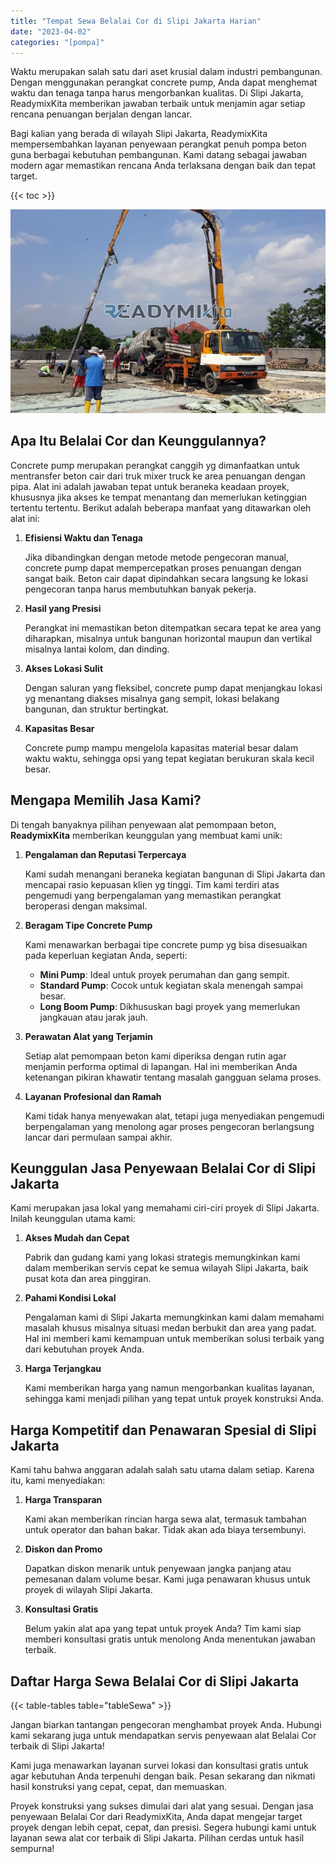 ```yaml
---
title: "Tempat Sewa Belalai Cor di Slipi Jakarta Harian"
date: "2023-04-02"
categories: "[pompa]"
---
```


Waktu merupakan salah satu dari aset krusial dalam industri pembangunan. Dengan menggunakan perangkat concrete pump, Anda dapat menghemat waktu dan tenaga tanpa harus mengorbankan kualitas. Di Slipi Jakarta, ReadymixKita memberikan jawaban terbaik untuk menjamin agar setiap rencana penuangan berjalan dengan lancar.

Bagi kalian yang berada di wilayah Slipi Jakarta, ReadymixKita mempersembahkan layanan penyewaan perangkat penuh pompa beton guna berbagai kebutuhan pembangunan. Kami datang sebagai jawaban modern agar memastikan rencana Anda terlaksana dengan baik dan tepat target.

{{< toc >}}

![Tempat Sewa Belalai Cor di Slipi Jakarta Harian](/images/pompa/sewa-pompa-10.jpg)

## Apa Itu Belalai Cor dan Keunggulannya?

Concrete pump merupakan perangkat canggih yg dimanfaatkan untuk mentransfer beton cair dari truk mixer truck ke area penuangan dengan pipa. Alat ini adalah jawaban tepat untuk beraneka keadaan proyek, khususnya jika akses ke tempat menantang dan memerlukan ketinggian tertentu tertentu. Berikut adalah beberapa manfaat yang ditawarkan oleh alat ini:

1. **Efisiensi Waktu dan Tenaga**

   Jika dibandingkan dengan metode metode pengecoran manual, concrete pump dapat mempercepatkan proses penuangan dengan sangat baik. Beton cair dapat dipindahkan secara langsung ke lokasi pengecoran tanpa harus membutuhkan banyak pekerja.

2. **Hasil yang Presisi**

   Perangkat ini memastikan beton ditempatkan secara tepat ke area yang diharapkan, misalnya untuk bangunan horizontal maupun dan vertikal misalnya lantai kolom, dan dinding.

3. **Akses Lokasi Sulit**

   Dengan saluran yang fleksibel, concrete pump dapat menjangkau lokasi yg menantang diakses misalnya gang sempit, lokasi belakang bangunan, dan struktur bertingkat.

4. **Kapasitas Besar**

   Concrete pump mampu mengelola kapasitas material besar dalam waktu waktu, sehingga opsi yang tepat kegiatan berukuran skala kecil besar.

## Mengapa Memilih Jasa Kami?

Di tengah banyaknya pilihan penyewaan alat pemompaan beton, **ReadymixKita** memberikan keunggulan yang membuat kami unik:

1. **Pengalaman dan Reputasi Terpercaya**

   Kami sudah menangani beraneka kegiatan bangunan di Slipi Jakarta dan mencapai rasio kepuasan klien yg tinggi. Tim kami terdiri atas pengemudi yang berpengalaman yang memastikan perangkat beroperasi dengan maksimal.

2. **Beragam Tipe Concrete Pump**

   Kami menawarkan berbagai tipe concrete pump yg bisa disesuaikan pada keperluan kegiatan Anda, seperti:
   - **Mini Pump**: Ideal untuk proyek perumahan dan gang sempit.
   - **Standard Pump**: Cocok untuk kegiatan skala menengah sampai besar.
   - **Long Boom Pump**: Dikhususkan bagi proyek yang memerlukan jangkauan atau jarak jauh.

3. **Perawatan Alat yang Terjamin**

   Setiap alat pemompaan beton kami diperiksa dengan rutin agar menjamin performa optimal di lapangan. Hal ini memberikan Anda ketenangan pikiran khawatir tentang masalah gangguan selama proses.

4. **Layanan Profesional dan Ramah**

   Kami tidak hanya menyewakan alat, tetapi juga menyediakan pengemudi berpengalaman yang menolong agar proses pengecoran berlangsung lancar dari permulaan sampai akhir.

## Keunggulan Jasa Penyewaan Belalai Cor di Slipi Jakarta

Kami merupakan jasa lokal yang memahami ciri-ciri proyek di Slipi Jakarta. Inilah keunggulan utama kami:

1. **Akses Mudah dan Cepat**

   Pabrik dan gudang kami yang lokasi strategis memungkinkan kami dalam memberikan servis cepat ke semua wilayah Slipi Jakarta, baik pusat kota dan area pinggiran.

2. **Pahami Kondisi Lokal**

   Pengalaman kami di Slipi Jakarta memungkinkan kami dalam memahami masalah khusus misalnya situasi medan berbukit dan area yang padat. Hal ini memberi kami kemampuan untuk memberikan solusi terbaik yang dari kebutuhan proyek Anda.

3. **Harga Terjangkau**

   Kami memberikan harga yang namun mengorbankan kualitas layanan, sehingga kami menjadi pilihan yang tepat untuk proyek konstruksi Anda.

## Harga Kompetitif dan Penawaran Spesial di Slipi Jakarta

Kami tahu bahwa anggaran adalah salah satu utama dalam setiap. Karena itu, kami menyediakan:

1. **Harga Transparan**

   Kami akan memberikan rincian harga sewa alat, termasuk tambahan untuk operator dan bahan bakar. Tidak akan ada biaya tersembunyi.

2. **Diskon dan Promo**

   Dapatkan diskon menarik untuk penyewaan jangka panjang atau pemesanan dalam volume besar. Kami juga penawaran khusus untuk proyek di wilayah Slipi Jakarta.

3. **Konsultasi Gratis**

   Belum yakin alat apa yang tepat untuk proyek Anda? Tim kami siap memberi konsultasi gratis untuk menolong Anda menentukan jawaban terbaik.

## Daftar Harga Sewa Belalai Cor di Slipi Jakarta

{{< table-tables table="tableSewa" >}}

Jangan biarkan tantangan pengecoran menghambat proyek Anda. Hubungi kami sekarang juga untuk mendapatkan servis penyewaan alat Belalai Cor terbaik di Slipi Jakarta!

Kami juga menawarkan layanan survei lokasi dan konsultasi gratis untuk agar kebutuhan Anda terpenuhi dengan baik. Pesan sekarang dan nikmati hasil konstruksi yang cepat, cepat, dan memuaskan.

Proyek konstruksi yang sukses dimulai dari alat yang sesuai. Dengan jasa penyewaan Belalai Cor dari ReadymixKita, Anda dapat mengejar target proyek dengan lebih cepat, cepat, dan presisi. Segera hubungi kami untuk layanan sewa alat cor terbaik di Slipi Jakarta. Pilihan cerdas untuk hasil sempurna!